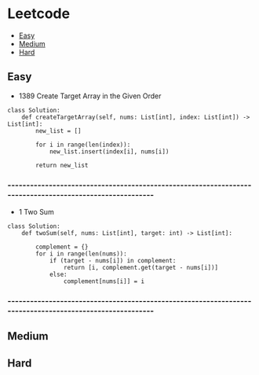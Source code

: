 # Leetcode
* [Easy](#easy)
* [Medium](#medium)
* [Hard](#hard)

## Easy
- 1389 Create Target Array in the Given Order

```python3
class Solution:
    def createTargetArray(self, nums: List[int], index: List[int]) -> List[int]:
        new_list = []
        
        for i in range(len(index)):
            new_list.insert(index[i], nums[i])
            
        return new_list
```
### --------------------------------------------------------------------------------------------------------
- 1 Two Sum

```python3
class Solution:
    def twoSum(self, nums: List[int], target: int) -> List[int]:
        
        complement = {}
        for i in range(len(nums)):
            if (target - nums[i]) in complement:
                return [i, complement.get(target - nums[i])]
            else:
                complement[nums[i]] = i
```
### --------------------------------------------------------------------------------------------------------



## Medium




## Hard
